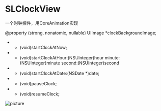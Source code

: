 # SLClockView
一个时钟控件，用CoreAnimation实现

@property (strong, nonatomic, nullable) UIImage *clockBackgroundImage;

- - (void)startClockAtNow;
- - (void)startClockAtHour:(NSUInteger)hour minute:(NSUInteger)minute second:(NSUInteger)second
- - (void)startClockAtDate:(NSDate *)date;
- - (void)pauseClock;
- - (void)resumeClock;

![picture](https://github.com/Coderzhangsl/SLClockView/blob/master/Pictures/Simulator%20Screen%20Shot%202016%E5%B9%B47%E6%9C%8819%E6%97%A5%20%E4%B8%8A%E5%8D%889.18.00.png)
